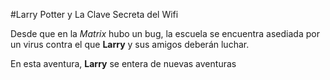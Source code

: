 #Larry Potter y La Clave Secreta del Wifi

Desde que en la *Matrix* hubo un bug, la escuela se encuentra asediada por un virus contra el que **Larry** y sus amigos deberán 
luchar.

En esta aventura, **Larry** se entera de nuevas aventuras
